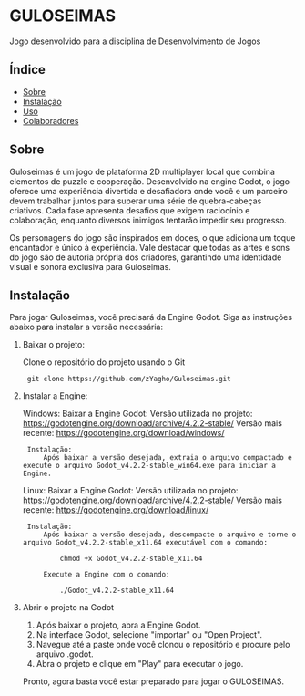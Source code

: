 # GULOSEIMAS

Jogo desenvolvido para a disciplina de Desenvolvimento de Jogos

## Índice

- [Sobre](#sobre)
- [Instalação](#instalação)
- [Uso](#uso)
- [Colaboradores](#colaboradores)

## Sobre

Guloseimas é um jogo de plataforma 2D multiplayer local que combina elementos de puzzle e cooperação. Desenvolvido na engine Godot, o jogo oferece uma experiência divertida e desafiadora onde você e um parceiro devem trabalhar juntos para superar uma série de quebra-cabeças criativos. Cada fase apresenta desafios que exigem raciocínio e colaboração, enquanto diversos inimigos tentarão impedir seu progresso.

Os personagens do jogo são inspirados em doces, o que adiciona um toque encantador e único à experiência. Vale destacar que todas as artes e sons do jogo são de autoria própria dos criadores, garantindo uma identidade visual e sonora exclusiva para Guloseimas.


## Instalação

Para jogar Guloseimas, você precisará da Engine Godot. Siga as instruções abaixo para instalar a versão necessária:

1. Baixar o projeto:

    Clone o repositório do projeto usando o Git

        git clone https://github.com/zYagho/Guloseimas.git



2. Instalar a Engine:

    Windows: 
        Baixar a Engine Godot:
            Versão utilizada no projeto: https://godotengine.org/download/archive/4.2.2-stable/
            Versão mais recente: https://godotengine.org/download/windows/

        Instalação:
            Após baixar a versão desejada, extraia o arquivo compactado e execute o arquivo Godot_v4.2.2-stable_win64.exe para iniciar a Engine.

    Linux:
        Baixar a Engine Godot:
            Versão utilizada no projeto: https://godotengine.org/download/archive/4.2.2-stable/
            Versão mais recente: https://godotengine.org/download/linux/

        Instalação:
            Após baixar a versão desejada, descompacte o arquivo e torne o arquivo Godot_v4.2.2-stable_x11.64 executável com o comando:

                chmod +x Godot_v4.2.2-stable_x11.64

            Execute a Engine com o comando:

                ./Godot_v4.2.2-stable_x11.64
        
3. Abrir o projeto na Godot
    1. Após baixar o projeto, abra a Engine Godot.
    2. Na interface Godot, selecione "importar" ou "Open Project".
    3. Navegue até a paste onde você clonou o repositório e procure pelo arquivo .godot.
    4. Abra o projeto e clique em "Play" para executar o jogo.

    Pronto, agora basta você estar preparado para jogar o GULOSEIMAS.
